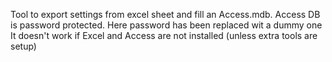 Tool to export settings from excel sheet and fill an Access.mdb.
Access DB is password protected. Here password has been replaced wit a dummy one
It doesn't work if Excel and Access are not installed (unless extra tools are setup)

